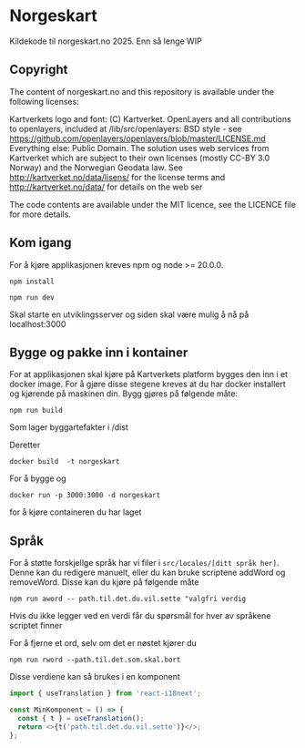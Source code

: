 # Norgeskart

Kildekode til norgeskart.no 2025. Enn så lenge WIP

## Copyright

The content of norgeskart.no and this repository is available under the following licenses:

Kartverkets logo and font: (C) Kartverket. OpenLayers and all contributions to openlayers, included at /lib/src/openlayers: BSD style - see https://github.com/openlayers/openlayers/blob/master/LICENSE.md Everything else: Public Domain. The solution uses web services from Kartverket which are subject to their own licenses (mostly CC-BY 3.0 Norway) and the Norwegian Geodata law. See http://kartverket.no/data/lisens/ for the license terms and http://kartverket.no/data/ for details on the web ser

The code contents are available under the MIT licence, see the LICENCE file for more details.

## Kom igang

For å kjøre applikasjonen kreves npm og node >= 20.0.0.

`npm install`

`npm run dev`

Skal starte en utviklingsserver og siden skal være mulig å nå på localhost:3000

## Bygge og pakke inn i kontainer

For at applikasjonen skal kjøre på Kartverkets platform bygges den inn i et docker image. For å gjøre disse stegene kreves at du har docker installert og kjørende på maskinen din. Bygg gjøres på følgende måte:

`npm run build `

Som lager byggartefakter i /dist

Deretter

`docker build  -t norgeskart`

For å bygge og

`docker run -p 3000:3000 -d norgeskart`

for å kjøre containeren du har laget

## Språk

For å støtte forskjellge språk har vi filer i `src/locales/[ditt språk her]`. Denne kan du redigere manuelt, eller du kan bruke scriptene addWord og removeWord. Disse kan du kjøre på følgende måte

`npm run aword -- path.til.det.du.vil.sette "valgfri verdig`

Hvis du ikke legger ved en verdi får du spørsmål for hver av språkene scriptet finner

For å fjerne et ord, selv om det er nøstet kjører du

`npm run rword --path.til.det.som.skal.bort`

Disse verdiene kan så brukes i en komponent

```js
import { useTranslation } from 'react-i18next';

const MinKomponent = () => {
  const { t } = useTranslation();
  return <>{t('path.til.det.du.vil.sette')}</>;
};
```
